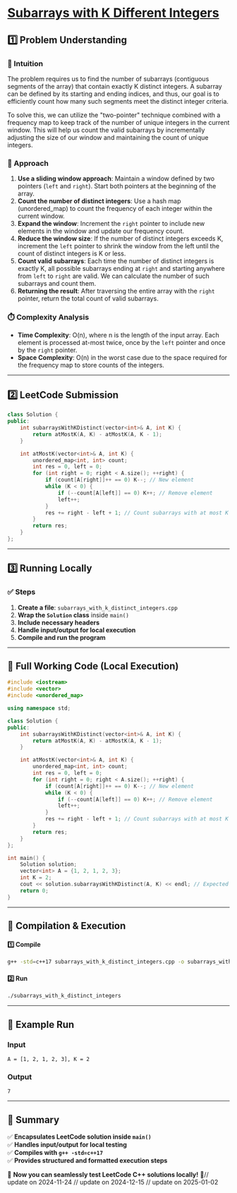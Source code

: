 # **[Subarrays with K Different Integers](https://leetcode.com/problems/subarrays-with-k-different-integers/description/)**  

## **1️⃣ Problem Understanding**  
### **📌 Intuition**  
The problem requires us to find the number of subarrays (contiguous segments of the array) that contain exactly K distinct integers. A subarray can be defined by its starting and ending indices, and thus, our goal is to efficiently count how many such segments meet the distinct integer criteria.  

To solve this, we can utilize the "two-pointer" technique combined with a frequency map to keep track of the number of unique integers in the current window. This will help us count the valid subarrays by incrementally adjusting the size of our window and maintaining the count of unique integers.  

### **🚀 Approach**  
1. **Use a sliding window approach**: Maintain a window defined by two pointers (`left` and `right`). Start both pointers at the beginning of the array.
2. **Count the number of distinct integers**: Use a hash map (unordered_map) to count the frequency of each integer within the current window.
3. **Expand the window**: Increment the `right` pointer to include new elements in the window and update our frequency count.
4. **Reduce the window size**: If the number of distinct integers exceeds K, increment the `left` pointer to shrink the window from the left until the count of distinct integers is K or less.
5. **Count valid subarrays**: Each time the number of distinct integers is exactly K, all possible subarrays ending at `right` and starting anywhere from `left` to `right` are valid. We can calculate the number of such subarrays and count them.
6. **Returning the result**: After traversing the entire array with the `right` pointer, return the total count of valid subarrays.

### **⏱️ Complexity Analysis**  
- **Time Complexity**: O(n), where n is the length of the input array. Each element is processed at-most twice, once by the `left` pointer and once by the `right` pointer.
- **Space Complexity**: O(n) in the worst case due to the space required for the frequency map to store counts of the integers.

---  

## **2️⃣ LeetCode Submission**  
```cpp
class Solution {
public:
    int subarraysWithKDistinct(vector<int>& A, int K) {
        return atMostK(A, K) - atMostK(A, K - 1);
    }

    int atMostK(vector<int>& A, int K) {
        unordered_map<int, int> count;
        int res = 0, left = 0;
        for (int right = 0; right < A.size(); ++right) {
            if (count[A[right]]++ == 0) K--; // New element
            while (K < 0) {
                if (--count[A[left]] == 0) K++; // Remove element
                left++;
            }
            res += right - left + 1; // Count subarrays with at most K distinct integers
        }
        return res;
    }
};  
```  

---  

## **3️⃣ Running Locally**  
### **✅ Steps**  
1. **Create a file**: `subarrays_with_k_distinct_integers.cpp`  
2. **Wrap the `Solution` class** inside `main()`  
3. **Include necessary headers**  
4. **Handle input/output for local execution**  
5. **Compile and run the program**  

---  

## **📝 Full Working Code (Local Execution)**  
```cpp
#include <iostream>
#include <vector>
#include <unordered_map>

using namespace std;

class Solution {
public:
    int subarraysWithKDistinct(vector<int>& A, int K) {
        return atMostK(A, K) - atMostK(A, K - 1);
    }

    int atMostK(vector<int>& A, int K) {
        unordered_map<int, int> count;
        int res = 0, left = 0;
        for (int right = 0; right < A.size(); ++right) {
            if (count[A[right]]++ == 0) K--; // New element
            while (K < 0) {
                if (--count[A[left]] == 0) K++; // Remove element
                left++;
            }
            res += right - left + 1; // Count subarrays with at most K distinct integers
        }
        return res;
    }
};

int main() {
    Solution solution;
    vector<int> A = {1, 2, 1, 2, 3};
    int K = 2;
    cout << solution.subarraysWithKDistinct(A, K) << endl; // Expected output: 7
    return 0;
}  
```  

---  

## **🔧 Compilation & Execution**  
#### **1️⃣ Compile**  
```bash
g++ -std=c++17 subarrays_with_k_distinct_integers.cpp -o subarrays_with_k_distinct_integers
```  

#### **2️⃣ Run**  
```bash
./subarrays_with_k_distinct_integers
```  

---  

## **🎯 Example Run**  
### **Input**  
```
A = [1, 2, 1, 2, 3], K = 2
```  
### **Output**  
```
7
```  

---  

## **📌 Summary**  
✅ **Encapsulates LeetCode solution inside `main()`**  
✅ **Handles input/output for local testing**  
✅ **Compiles with `g++ -std=c++17`**  
✅ **Provides structured and formatted execution steps**  

🚀 **Now you can seamlessly test LeetCode C++ solutions locally!** 🚀// update on 2024-11-24
// update on 2024-12-15
// update on 2025-01-02
